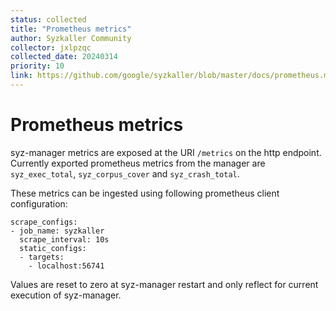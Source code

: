 ```yaml
---
status: collected
title: "Prometheus metrics"
author: Syzkaller Community
collector: jxlpzqc
collected_date: 20240314
priority: 10
link: https://github.com/google/syzkaller/blob/master/docs/prometheus.md
---
```


# Prometheus metrics

syz-manager metrics are exposed at the URI `/metrics` on the http endpoint.
Currently exported prometheus metrics from the manager are `syz_exec_total`, `syz_corpus_cover` and `syz_crash_total`.

These metrics can be ingested using following prometheus client configuration:
```
scrape_configs:
- job_name: syzkaller
  scrape_interval: 10s
  static_configs:
  - targets:
    - localhost:56741
```

Values are reset to zero at syz-manager restart and only reflect for current execution of syz-manager.
